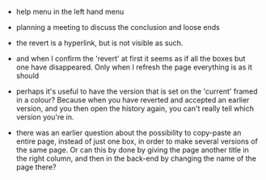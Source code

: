 * help menu in the left hand menu
* planning a meeting to discuss the conclusion and loose ends

* the revert is a hyperlink, but is not visible as such.
* and when I confirm the 'revert' at first it seems as if all the boxes but one have disappeared. Only when I refresh the page everything is as it should
* perhaps it's useful to have the version that is set on the 'current' framed in a colour? Because when you have reverted and accepted an earlier version, and you then open the history again, you can't really tell which version you're in.
* there was an earlier question about the possibility to copy-paste an entire page, instead of just one box, in order to make several versions of the same page. Or can this by done by giving the page another title in the right column, and then in the back-end by changing the name of the page there?

